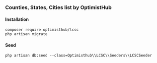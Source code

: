 ### Counties, States, Cities list by OptimistHub

#### Installation
```
composer require optimisthub/lcsc
php artisan migrate
```

#### Seed
```
php artisan db:seed --class=Optimisthub\\LCSC\\Seeders\\LCSCSeeder

```